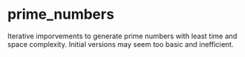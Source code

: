 # prime_numbers
Iterative imporvements to generate prime numbers with least time and space complexity. Initial versions may seem too basic and inefficient.
